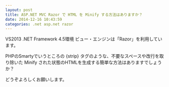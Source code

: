 ```yaml
---
layout: post
title: ASP.NET MVC Razor で HTML を Minify する方法はありますか？
date: 2014-12-16 10:43:59
categories: .net asp.net razor
---
```

<!-- {% raw %} -->
<p>VS2013 .NET Framework 4.5環境 ビュー・エンジンは「Razor」を利用しています。</p>

<p>PHPのSmartyでいうところの {strip} タグのような、不要なスペースや改行を取り除いた Minify された状態のHTMLを生成する簡単な方法はありますでしょうか？</p>

<p>どうぞよろしくお願いします。</p>
<!-- {% endraw %} -->
